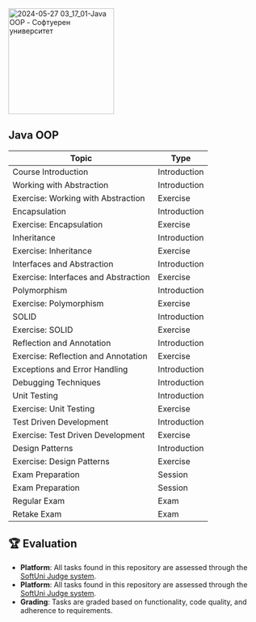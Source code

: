 
<img width="209" alt="2024-05-27 03_17_01-Java OOP - Софтуерен университет" src="https://github.com/svetlanasieber/Software-Engineering--Path-SoftUni/assets/135451084/6ba22d3a-ad74-4bfe-bae0-256a0ef82e5d">

## Java OOP

| Topic                                     | Type           |
|-------------------------------------------|----------------|
| Course Introduction                       | Introduction   |
| Working with Abstraction                  | Introduction   |
| Exercise: Working with Abstraction        | Exercise       |
| Encapsulation                             | Introduction   |
| Exercise: Encapsulation                   | Exercise       |
| Inheritance                               | Introduction   |
| Exercise: Inheritance                     | Exercise       |
| Interfaces and Abstraction                | Introduction   |
| Exercise: Interfaces and Abstraction      | Exercise       |
| Polymorphism                              | Introduction   |
| Exercise: Polymorphism                    | Exercise       |
| SOLID                                     | Introduction   |
| Exercise: SOLID                           | Exercise       |
| Reflection and Annotation                 | Introduction   |
| Exercise: Reflection and Annotation       | Exercise       |
| Exceptions and Error Handling             | Introduction   |
| Debugging Techniques                      | Introduction   |
| Unit Testing                              | Introduction   |
| Exercise: Unit Testing                    | Exercise       |
| Test Driven Development                   | Introduction   |
| Exercise: Test Driven Development         | Exercise       |
| Design Patterns                           | Introduction   |
| Exercise: Design Patterns                 | Exercise       |
| Exam Preparation                          | Session        |
| Exam Preparation                          | Session        |
| Regular Exam                              | Exam           |
| Retake Exam                               | Exam           |

## 🏆 Evaluation

-  **Platform**: All tasks found in this repository are assessed through the [SoftUni Judge system](https://judge.softuni.org/).
-   **Platform**: All tasks found in this repository are assessed through the [SoftUni Judge system](https://alpha.judge.softuni.org/). 
- **Grading**: Tasks are graded based on functionality, code quality, and adherence to requirements.
